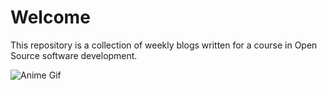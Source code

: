 # Welcome 

This repository is a collection of weekly blogs written for a course in Open Source software development.

![Anime Gif](https://i.pinimg.com/originals/97/5d/a0/975da0e8a0a67cb65fa3bbbae10c05de.gif)
